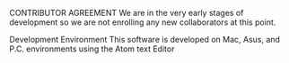CONTRIBUTOR AGREEMENT
We are in the very early stages of development so we are not enrolling any new collaborators at this point.

Development Environment
This software is developed on Mac, Asus, and P.C. environments using the Atom text Editor


